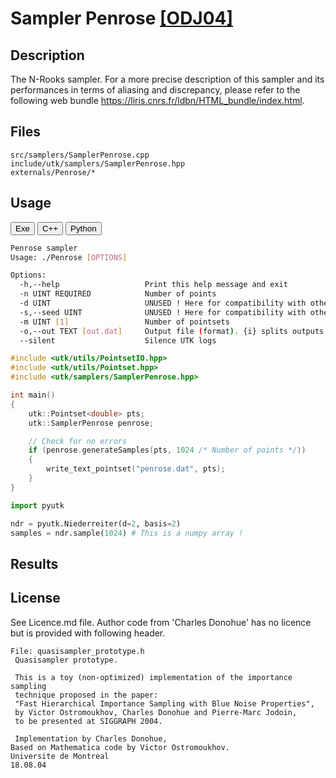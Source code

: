 # Sampler Penrose [[ODJ04]](https://cseweb.ucsd.edu/~ravir/6160/papers/importancesampling.pdf)

## Description

The N-Rooks sampler.
For a more precise description of this sampler and its performances in terms of aliasing and discrepancy, please refer to the following web bundle https://liris.cnrs.fr/ldbn/HTML_bundle/index.html.

## Files

```
src/samplers/SamplerPenrose.cpp  
include/utk/samplers/SamplerPenrose.hpp
externals/Penrose/*
```

## Usage

<button class="tablink exebutton" onclick="openCode('exe', this)" markdown="1">Exe</button> 
<button class="tablink cppbutton" onclick="openCode('cpp', this)" markdown="1">C++</button> 
<button class="tablink pybutton" onclick="openCode('py', this)" markdown="1">Python</button> 
<br/>
  

<div class="exe tabcontent">

```bash
Penrose sampler
Usage: ./Penrose [OPTIONS]

Options:
  -h,--help                   Print this help message and exit
  -n UINT REQUIRED            Number of points
  -d UINT                     UNUSED ! Here for compatibility with others.
  -s,--seed UINT              UNUSED ! Here for compatibility with others.
  -m UINT [1]                 Number of pointsets
  -o,--out TEXT [out.dat]     Output file (format). {i} splits outputs in multiple files and token is replaced by index.
  --silent                    Silence UTK logs
```

</div>

<div class="cpp tabcontent">

```  cpp
#include <utk/utils/PointsetIO.hpp>
#include <utk/utils/Pointset.hpp>
#include <utk/samplers/SamplerPenrose.hpp>

int main()
{
    utk::Pointset<double> pts;
    utk::SamplerPenrose penrose;

    // Check for no errors
    if (penrose.generateSamples(pts, 1024 /* Number of points */))
    {
        write_text_pointset("penrose.dat", pts);
    }
}
```  

</div>

<div class="py tabcontent">

``` python
import pyutk

ndr = pyutk.Niederreiter(d=2, basis=2)
samples = ndr.sample(1024) # This is a numpy array !
```  

</div>

## Results

<div class="results"></div>
<script>
  window.addEventListener('DOMContentLoaded', function() { show_results(); }); 
</script>

## License

See Licence.md file. Author code from 'Charles Donohue' has no licence but is provided with following header.

```
File: quasisampler_prototype.h
 Quasisampler prototype.

 This is a toy (non-optimized) implementation of the importance sampling
 technique proposed in the paper:
 "Fast Hierarchical Importance Sampling with Blue Noise Properties",
 by Victor Ostromoukhov, Charles Donohue and Pierre-Marc Jodoin,
 to be presented at SIGGRAPH 2004.

 Implementation by Charles Donohue,
Based on Mathematica code by Victor Ostromoukhov.
Universite de Montreal
18.08.04
```